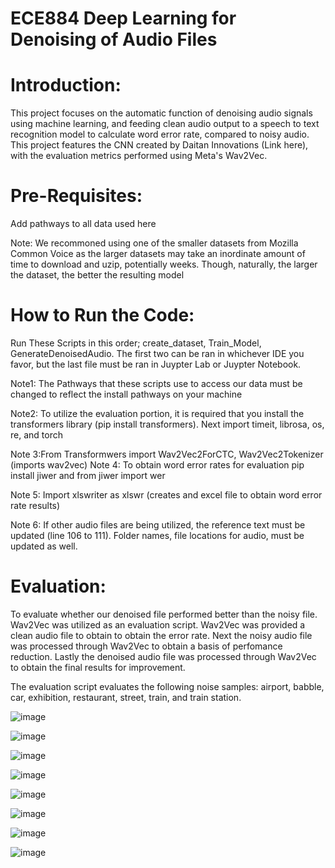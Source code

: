 # ECE884 Deep Learning for Denoising of Audio Files
# Introduction:
This project focuses on the automatic function of denoising audio signals using machine learning, and feeding clean audio output to a speech to text recognition model to calculate word error rate, compared to noisy audio.
This project features the CNN created by Daitan Innovations (Link here), with the evaluation metrics performed using Meta's Wav2Vec. 
# Pre-Requisites:
Add pathways to all data used here

Note: We recommoned using one of the smaller datasets from Mozilla Common Voice as the larger datasets may take an inordinate amount of time to download and uzip, potentially weeks. Though, naturally, the larger the dataset, the better the resulting model
# How to Run the Code:
Run These Scripts in this order; create_dataset, Train_Model, GenerateDenoisedAudio. The first two can be ran in whichever IDE you favor, but the last file must be ran in Juypter Lab or Juypter Notebook.

Note1: The Pathways that these scripts use to access our data must be changed to reflect the install pathways on your machine


Note2: To utilize the evaluation portion, it is required that you install the transformers library (pip install transformers). Next import timeit, librosa, os, re, and torch

Note 3:From Transformwers import Wav2Vec2ForCTC, Wav2Vec2Tokenizer (imports wav2vec)
Note 4: To obtain word error rates for evaluation pip install jiwer and from jiwer import wer

Note 5: Import xlswriter as xlswr (creates and excel file to obtain word error rate results)

Note 6: If other audio files are being utilized, the reference text must be updated (line 106 to 111). Folder names, file locations for audio, must be updated as well.





# Evaluation:
To evaluate whether our denoised file performed better than the noisy file. Wav2Vec was utilized as an evaluation script. Wav2Vec was provided a clean audio file to obtain to obtain the error rate. Next the noisy audio file was processed through Wav2Vec to obtain a basis of perfomance reduction. Lastly the denoised audio file was processed through Wav2Vec to obtain the final results for improvement. 

The evaluation script evaluates the following noise samples: airport, babble, car, exhibition, restaurant, street, train, and train station.

![image](https://user-images.githubusercontent.com/101994705/166176172-722807a4-76d6-4a3a-955b-d64afbbc856a.png)

![image](https://user-images.githubusercontent.com/101994705/166176195-32bd0d48-ccae-407c-a14d-6e1d2423853a.png)

![image](https://user-images.githubusercontent.com/101994705/166176203-33ea5d2b-0d31-495d-8946-7bb11eb3cef6.png)

![image](https://user-images.githubusercontent.com/101994705/166176212-148658db-fe9b-453d-9a26-fba5917cb0b8.png)

![image](https://user-images.githubusercontent.com/101994705/166176228-e55a0fa9-d0c2-4161-9d67-d43fc3cad316.png)

![image](https://user-images.githubusercontent.com/101994705/166176233-b30c88d2-4da6-4df0-84f5-b0a0221dd388.png)

![image](https://user-images.githubusercontent.com/101994705/166176240-13b99f8d-6938-4e62-842f-143bc49531ec.png)

![image](https://user-images.githubusercontent.com/101994705/166176243-48d2a18a-6f77-442b-a4c8-89f649b34279.png)







